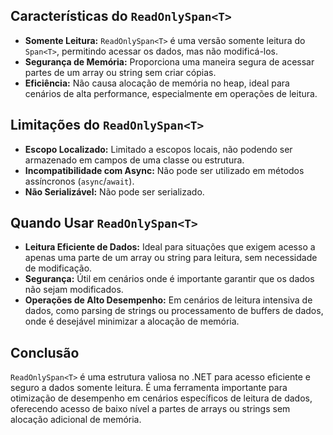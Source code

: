 ## Características do `ReadOnlySpan<T>`

- **Somente Leitura:** `ReadOnlySpan<T>` é uma versão somente leitura do `Span<T>`, permitindo acessar os dados, mas não modificá-los.
- **Segurança de Memória:** Proporciona uma maneira segura de acessar partes de um array ou string sem criar cópias.
- **Eficiência:** Não causa alocação de memória no heap, ideal para cenários de alta performance, especialmente em operações de leitura.

## Limitações do `ReadOnlySpan<T>`

- **Escopo Localizado:** Limitado a escopos locais, não podendo ser armazenado em campos de uma classe ou estrutura.
- **Incompatibilidade com Async:** Não pode ser utilizado em métodos assíncronos (`async`/`await`).
- **Não Serializável:** Não pode ser serializado.

## Quando Usar `ReadOnlySpan<T>`

- **Leitura Eficiente de Dados:** Ideal para situações que exigem acesso a apenas uma parte de um array ou string para leitura, sem necessidade de modificação.
- **Segurança:** Útil em cenários onde é importante garantir que os dados não sejam modificados.
- **Operações de Alto Desempenho:** Em cenários de leitura intensiva de dados, como parsing de strings ou processamento de buffers de dados, onde é desejável minimizar a alocação de memória.

## Conclusão

`ReadOnlySpan<T>` é uma estrutura valiosa no .NET para acesso eficiente e seguro a dados somente leitura. É uma ferramenta importante para otimização de desempenho em cenários específicos de leitura de dados, oferecendo acesso de baixo nível a partes de arrays ou strings sem alocação adicional de memória.
